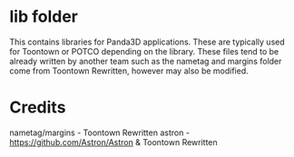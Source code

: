 # lib folder

This contains libraries for Panda3D applications. These are typically used for Toontown or POTCO depending on
the library. These files tend to be already written by another team such as the nametag and margins folder
come from Toontown Rewritten, however may also be modified.

# Credits
nametag/margins - Toontown Rewritten
astron - https://github.com/Astron/Astron & Toontown Rewritten